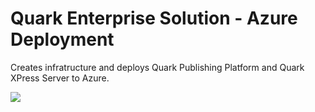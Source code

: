 # Quark Enterprise Solution - Azure Deployment
Creates infratructure and deploys Quark Publishing Platform and Quark XPress Server to Azure.


<a href="https://portal.azure.com/#create/Microsoft.Template/uri/https%3A%2F%2Fraw.githubusercontent.com%2Fneergupta%2FPlatform-Deployment%2Fmaster%2FQppQxpsAzureDeployHttps.json" target="_blank">
   <img src="http://azuredeploy.net/deploybutton.png"/>   
</a>
